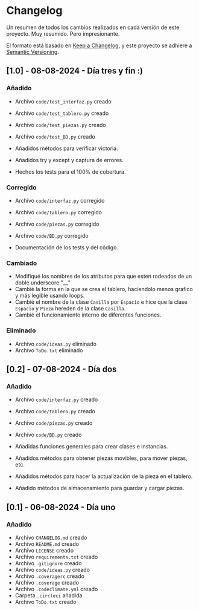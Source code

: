 # Changelog

Un resumen de todos los cambios realizados en cada versión de este proyecto.
Muy resumido. Pero impresionante.

El formato está basado en [Keep a Changelog](https://keepachangelog.com/en/1.1.0/),
y este proyecto se adhiere a [Semantic Versioning](https://semver.org/spec/v2.0.0.html).

## [1.0] - 08-08-2024 - Día tres y fin :)

### Añadido

- Archivo `code/test_interfaz.py` creado
- Archivo `code/test_tablero.py` creado
- Archivo `code/test_piezas.py` creado
- Archivo `code/test_BD.py` creado

- Añadidos métodos para verificar victoria.
- Añadidos try y except y captura de errores.
- Hechos los tests para el 100% de cobertura.

### Corregido

- Archivo `code/interfaz.py` corregido
- Archivo `code/tablero.py` corregido
- Archivo `code/piezas.py` corregido
- Archivo `code/BD.py` corregido

- Documentación de los tests y del código.

### Cambiado

- Modifiqué los nombres de los atributos para que esten rodeados de un doble underscore "__"
- Cambié la forma en la que se crea el tablero, haciendolo menos grafico y
  más legible usando loops.
- Cambié el nombre de la clase `Casilla` por `Espacio` e hice que la clase
  `Espacio` y `Pieza` hereden de la clase `Casilla`.
- Cambié el funcionamiento interno de diferentes funciones.

### Eliminado

- Archivo `code/ideas.py` eliminado
- Archivo `ToDo.txt` eliminado

## [0.2] - 07-08-2024 - Día dos

### Añadido

- Archivo `code/interfaz.py` creado
- Archivo `code/tablero.py` creado
- Archivo `code/piezas.py` creado
- Archivo `code/BD.py` creado

- Añadidas funciones generales para crear clases e instancias.
- Añadidos métodos para obtener piezas movibles, para mover piezas, etc.
- Añadidos métodos para hacer la actualización de la pieza en el tablero.
- Añadido métodos de almacenamiento para guardar y cargar piezas.

## [0.1] - 06-08-2024 - Día uno

### Añadido

- Archivo `CHANGELOG.md` creado
- Archivo `README.md` creado
- Archivo `LICENSE` creado
- Archivo `requirements.txt` creado
- Archivo `.gitignore` creado
- Archivo `code/ideas.py` creado
- Archivo `.coveragerc` creado
- Archivo `.coverage` creado
- Archivo `.codeclimate.yml` creado
- Carpeta `.circleci` añadida
- Archivo `ToDo.txt` creado